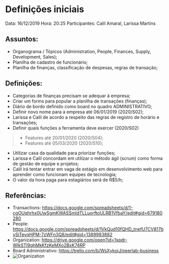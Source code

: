 # Definições iniciais

Data: 16/12/2019
Hora: 20:25
Participantes: Calil Amaral, Larissa Martins

## Assuntos: 

* Organograma / Tópicos (Administration, People, Finances, Supply, Development, Sales);
* Planilha de cadastro de funcionário;
* Planilha de finanças, classificação de despesas, regras de transação;

## Definições:

* Categorias de finanças precisam se adequar à empresa;
* Criar um forms para popular a planilha de transações (finanças);
* Diário de bordo definido como board no quadro ADMINISTRATIVO;
* Definir novo nome para a empresa até 06/01/2019 (2020/S02);
* Larissa e Calil de acordo a respeito das regras de registro de horário e transações;
* Definir quais funções a ferramenta deve exercer (2020/S02) 
> * Features até 20/01/2020 (2020/S04);
> * Features até 05/03/2020 (2020/S10);
* Utilizar casa da qualidade para priorizar funções;
* Larissa e Calil concordam em utilizar o método ágil (scrum) como forma de gestão de equipe e projetos;
* Calil irá tentar entrar em vaga de estágio em desenvolvimento web para aprender como funcionam equipes de tecnologia;
* O valor da hora paga para estagiários será de R$5/h;
	
## Referências:

* Transactions: https://docs.google.com/spreadsheets/d/1-cgOUqhrhx0UwSgmKWASSmIdTLLuorftoULRB1VfbaY/edit#gid=679180280
* People: https://docs.google.com/spreadsheets/d/1VkQud10fQHD_tnefU7CV817bySiTeyqHPM-7zWFn3Q8/edit#gid=1389983882
* Organization: https://drive.google.com/open?id=1spdr-WlkSTl9qhMkKfzKeMXo2BxK74RP
* Board Administrativo: https://trello.com/b/WsXykoiJ/peerlab-business
* ![Organization]("./img/ata_20191216_2025_img_01.PNG")
